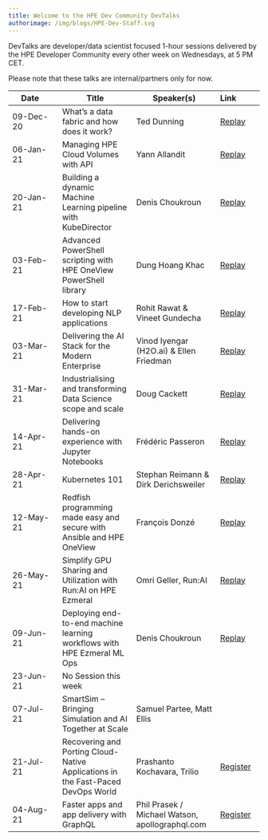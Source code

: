 ```yaml
---
title: Welcome to the HPE Dev Community DevTalks
authorimage: /img/blogs/HPE-Dev-Staff.svg
---
```

DevTalks are developer/data scientist focused 1-hour sessions delivered by the HPE Developer Community
 every other week on Wednesdays, at 5 PM CET. 

Please note that these talks are internal/partners only for now.

| &nbsp;&nbsp;&nbsp;&nbsp;Date&nbsp;&nbsp;&nbsp;&nbsp;&nbsp;&nbsp;&nbsp; | Title                                                                           | Speaker(s)                                      | Link&nbsp;&nbsp;&nbsp;&nbsp;&nbsp;&nbsp;&nbsp;&nbsp;&nbsp;                            |
| ---------------------------------------------------------------------- | ------------------------------------------------------------------------------- | ----------------------------------------------- | ------------------------------------------------------------------------------------- |
| 09-Dec-20                                                              | What’s a data fabric and how does it work?                                      | Ted Dunning                                     | [Replay](https://vimeo.com/489790992/47e806f228)                                      |
| 06-Jan-21                                                              | Managing HPE Cloud Volumes with API                                             | Yann Allandit                                   | [Replay](https://vimeo.com/498286520/1a5f5f742a)                                      |
| 20-Jan-21                                                              | Building a dynamic Machine Learning pipeline with KubeDirector                  | Denis Choukroun                                 | [Replay](https://vimeo.com/503611948)                                                 |
| 03-Feb-21                                                              | Advanced PowerShell scripting with HPE OneView PowerShell library               | Dung Hoang Khac                                 | [Replay](https://vimeo.com/508802530)                                                 |
| 17-Feb-21                                                              | How to start developing NLP applications                                        | Rohit Rawat & Vineet Gundecha                   | [Replay](https://vimeo.com/514054456)                                                 |
| 03-Mar-21                                                              | Delivering the AI Stack for the Modern Enterprise                               | Vinod Iyengar (H2O.ai) &  Ellen Friedman        | [Replay](https://vimeo.com/520629079/56fecc72f8)                                      |
| 31-Mar-21                                                              | Industrialising and transforming Data Science scope and scale                   | Doug Cackett                                    | [Replay](https://vimeo.com/532641045/d498467501)                                      |
| 14-Apr-21                                                              | Delivering hands-on experience with Jupyter Notebooks                           | Frédéric Passeron                               | [Replay](https://vimeo.com/538827953/40387677ef)                                      |
| 28-Apr-21                                                              | Kubernetes 101                                                                  | Stephan Reimann & Dirk Derichsweiler            | [Replay](https://vimeo.com/545011185/c1743960d0)                                      |
| 12-May-21                                                              | Redfish programming made easy and secure with Ansible and HPE OneView           | François Donzé                                  | [Replay](https://vimeo.com/551601359/637575f495)                                      |
| 26-May-21                                                              | Simplify GPU Sharing and Utilization with Run:AI on HPE Ezmeral                 | Omri Geller, Run:AI                             | [Replay](https://vimeo.com/557113873/5f3a04fc1e)                                      |
| 09-Jun-21                                                              | Deploying end-to-end machine learning workflows​ with HPE Ezmeral ML Ops        | Denis Choukroun                                 | [Replay](https://vimeo.com/562745492/d1f03aa406)                                      |
| 23-Jun-21                                                              | No Session this week                                                            |                                                 |                                                                                       |
| 07-Jul-21                                                              | SmartSim – Bringing Simulation and AI Together at Scale                         | Samuel Partee, Matt Ellis                       | [](https://hpe.zoom.us/meeting/register/tJIvdeCorj4uGtPef8kVTn4QgixQpWdNBk8T)         |
| 21-Jul-21                                                              | Recovering and Porting Cloud-Native Applications in the Fast-Paced DevOps World | Prashanto Kochavara, Trilio                     | [Register](https://hpe.zoom.us/meeting/register/tJEkduGvqDouE9VB8te4t7XfCsxpjJ2NAqmp) |
| 04-Aug-21                                                              | Faster apps and app delivery with GraphQL                                       | Phil Prasek / Michael Watson, apollographql.com | [Register](https://hpe.zoom.us/meeting/register/tJIrcOGgpz8jGtQ3JUFRAk1wuaqCtJAFYrNu) |